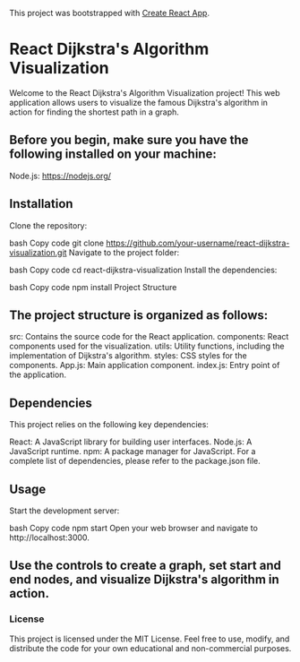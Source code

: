 This project was bootstrapped with [Create React App](https://github.com/facebook/create-react-app).

# React Dijkstra's Algorithm Visualization

Welcome to the React Dijkstra's Algorithm Visualization project! This web application allows users to visualize the famous Dijkstra's algorithm in action for finding the shortest path in a graph. 

## Before you begin, make sure you have the following installed on your machine:

Node.js: https://nodejs.org/

## Installation
Clone the repository:

bash
Copy code
git clone https://github.com/your-username/react-dijkstra-visualization.git
Navigate to the project folder:

bash
Copy code
cd react-dijkstra-visualization
Install the dependencies:

bash
Copy code
npm install
Project Structure

## The project structure is organized as follows:

src: Contains the source code for the React application.
components: React components used for the visualization.
utils: Utility functions, including the implementation of Dijkstra's algorithm.
styles: CSS styles for the components.
App.js: Main application component.
index.js: Entry point of the application.

## Dependencies
This project relies on the following key dependencies:

React: A JavaScript library for building user interfaces.
Node.js: A JavaScript runtime.
npm: A package manager for JavaScript.
For a complete list of dependencies, please refer to the package.json file.

## Usage
Start the development server:

bash
Copy code
npm start
Open your web browser and navigate to http://localhost:3000.

## Use the controls to create a graph, set start and end nodes, and visualize Dijkstra's algorithm in action.

### License
This project is licensed under the MIT License. Feel free to use, modify, and distribute the code for your own educational and non-commercial purposes.